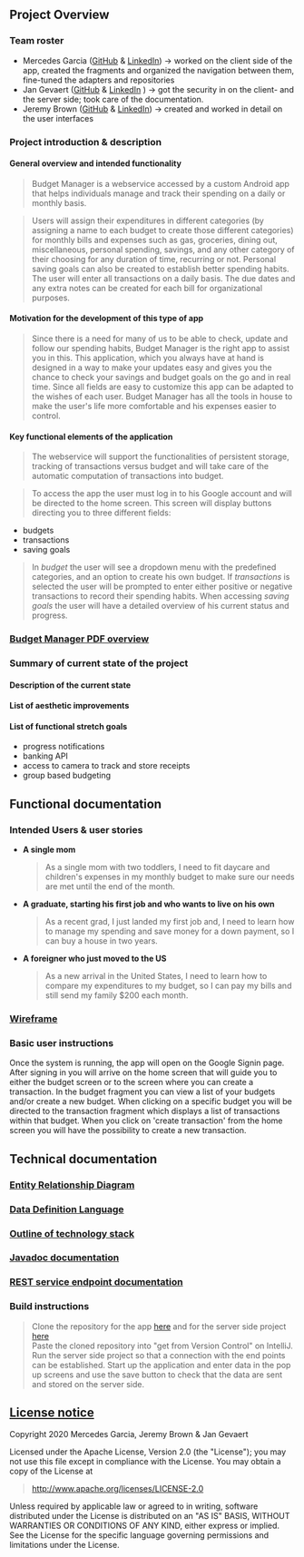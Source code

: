 ## Project Overview

### Team roster

* Mercedes Garcia ([GitHub](https://github.com/Merced-es) & [LinkedIn](https://www.linkedin.com/in/mercedes-garcia-961403139/))
        -> worked on the client side of the app, created the fragments and organized the navigation 
           between them, fine-tuned the adapters and repositories
* Jan Gevaert ([GitHub](https://github.com/jangevaert-design) & [LinkedIn](https://www.linkedin.com/in/jan-b-gevaert/) )
        -> got the security in on the client- and the server side; took care of the documentation.
* Jeremy Brown ([GitHub](https://github.com/jeremybrown505) & [LinkedIn](https://www.linkedin.com/in/jeremy505/))
        -> created and worked in detail on the user interfaces

### Project introduction & description

#### General overview and intended functionality

>Budget Manager is a webservice accessed by a custom Android app that helps individuals manage and
track their spending on a daily or monthly basis.

>Users will assign their expenditures in different categories (by assigning a name to each budget to 
create those different categories) for monthly bills and expenses such as
gas, groceries, dining out, miscellaneous, personal spending, savings, and any other category of 
their choosing for any duration of time, recurring or not. 
Personal saving goals can also be created to establish better spending habits.
The user will enter all transactions on a daily basis. 
The due dates and any extra notes can be created for each bill for organizational purposes. 

#### Motivation for the development of this type of app

>Since there is a need for many of us to be able to check, update and follow our spending habits, 
>Budget Manager is the right app to assist you in this. This application, which you always have at 
>hand is designed in a way to make your updates easy and gives you the chance to check your savings 
>and budget goals on the go and in real time. 
>Since all fields are easy to customize this app can be adapted to the wishes of each
>user. Budget Manager has all the tools in house to make the user's life more comfortable and his 
>expenses easier to control.

#### Key functional elements of the application

>The webservice will support the functionalities of persistent storage, tracking of transactions 
>versus budget and will take care of the automatic computation of transactions into budget.

>To access the app the user must log in to his Google account and will be directed to the home 
screen. This screen will display buttons directing you to three different fields: 
  * budgets
  * transactions
  * saving goals
>In _budget_ the user will see a dropdown menu with the predefined categories, and an option to
create his own budget. 
If _transactions_ is selected the user will be prompted to enter either positive or negative 
transactions to record their spending habits.
When accessing _saving goals_ the user will have a detailed overview of his current status and 
>progress.


### [Budget Manager PDF overview](docs/pdf/budget-manager-android-app.pdf)

### Summary of current state of the project

#### Description of the current state

#### List of aesthetic improvements

#### List of functional stretch goals
   * progress notifications
   * banking API
   * access to camera to track and store receipts 
   * group based budgeting
   
## Functional documentation

### Intended Users & user stories

   * **A single mom**
        > As a single mom with two toddlers, I need to fit daycare and children's expenses 
          in my monthly budget to make sure our needs are met until the end of the month.
    
   * **A graduate, starting his first job and who wants to live on his own**
        > As a recent grad, I just landed my first job and, I need to learn how to manage my 
          spending and save money for a down payment, so I can buy a house in two years.
        
   * **A foreigner who just moved to the US**
        > As a new arrival in the United States, I need to learn how to compare my expenditures to
          my budget, so I can pay my bills and still send my family $200 each month.
                                                  
### [Wireframe](docs/wireframe.md)

### Basic user instructions

Once the system is running, the app will open on the Google Signin page. After signing in you will
arrive on the home screen that will guide you to either the budget screen or to the screen where
you can create a transaction.
In the budget fragment you can view a list of your budgets and/or create a new budget. When clicking
on a specific budget you will be directed to the transaction fragment which displays a list of 
transactions within that budget.
When you click on 'create transaction' from the home screen you will have the possibility to create 
a new transaction.

## Technical documentation

### [Entity Relationship Diagram](docs/erd.md)

### [Data Definition Language](docs/ddl.md)

### [Outline of technology stack](docs/technology-stack.md)

### [Javadoc documentation](https://github.com/budget-manager/budget-manager-server/tree/master/docs/javadocs)

### [REST service endpoint documentation](https://github.com/budget-manager/budget-manager-server/tree/master/src/main/java/edu/cnm/deepdive/budgetmanagerservice/controller)

### Build instructions

>Clone the repository for the app [here](https://github.com/budget-manager/budget-manager-android) 
and for the server side project [here](https://github.com/budget-manager/budget-manager-server)                                                                                         
Paste the cloned repository into "get from Version Control" on IntelliJ.
Run the server side project so that a connection with the end points can be established. Start up 
the application and enter data in the pop up screens and use the save button to check that the data
are sent and stored on the server side.


## [License notice](docs/notice.md)

Copyright 2020 Mercedes Garcia, Jeremy Brown & Jan Gevaert

Licensed under the Apache License, Version 2.0 (the "License");
you may not use this file except in compliance with the License.
You may obtain a copy of the License at

> <http://www.apache.org/licenses/LICENSE-2.0>

Unless required by applicable law or agreed to in writing, software
distributed under the License is distributed on an "AS IS" BASIS,
WITHOUT WARRANTIES OR CONDITIONS OF ANY KIND, either express or implied.
See the License for the specific language governing permissions and
limitations under the License.







<!---## External services/sources
   * [Google sign in](https://developers.google.com/identity/sign-in/android/start-integrating)
   >We will use Google sign in to the Android app and have the token passed on the web service for
   authentication. 

## [Entity classes](https://github.com/budget-manager/budget-manager-server/tree/master/src/main/java/edu/cnm/deepdive/budgetmanagerservice/model/entity)



## [Repositories](https://github.com/budget-manager/budget-manager-server/tree/master/src/main/java/edu/cnm/deepdive/budgetmanagerservice/service)

## [REST controllers and application logic services](https://github.com/budget-manager/budget-manager-server/tree/master/src/main/java/edu/cnm/deepdive/budgetmanagerservice/controller)
   
   

